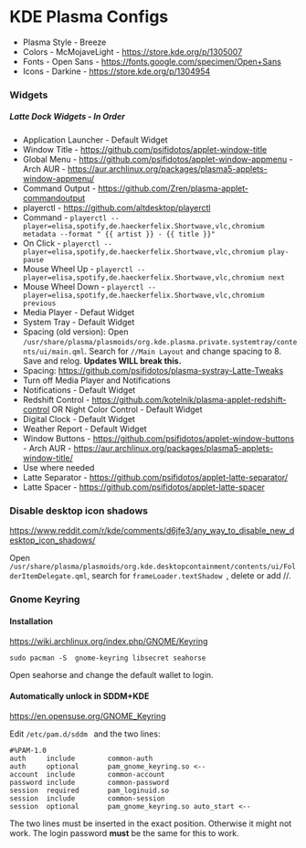 # KDE Plasma Configs

- Plasma Style - Breeze
- Colors - McMojaveLight - https://store.kde.org/p/1305007
- Fonts - Open Sans - https://fonts.google.com/specimen/Open+Sans
- Icons - Darkine - https://store.kde.org/p/1304954

### Widgets
##### Latte Dock Widgets - In Order
- Application Launcher - Default Widget
- Window Title - https://github.com/psifidotos/applet-window-title
- Global Menu - https://github.com/psifidotos/applet-window-appmenu - Arch AUR - https://aur.archlinux.org/packages/plasma5-applets-window-appmenu/
- Command Output - https://github.com/Zren/plasma-applet-commandoutput 
- playerctl - https://github.com/altdesktop/playerctl
- Command - `playerctl --player=elisa,spotify,de.haeckerfelix.Shortwave,vlc,chromium metadata --format " {{ artist }} - {{ title }}"`
- On Click - `playerctl --player=elisa,spotify,de.haeckerfelix.Shortwave,vlc,chromium play-pause`
- Mouse Wheel Up - `playerctl --player=elisa,spotify,de.haeckerfelix.Shortwave,vlc,chromium next`
- Mouse Wheel Down - `playerctl --player=elisa,spotify,de.haeckerfelix.Shortwave,vlc,chromium previous`
- Media Player - Defaut Widget
- System Tray - Default Widget
- Spacing (old version): Open `/usr/share/plasma/plasmoids/org.kde.plasma.private.systemtray/contents/ui/main.qml`. Search for `//Main Layout` and change spacing to 8. Save and relog. **Updates WILL break this.**
- Spacing: https://github.com/psifidotos/plasma-systray-Latte-Tweaks
- Turn off Media Player and Notifications
- Notifications - Default Widget
- Redshift Control - https://github.com/kotelnik/plasma-applet-redshift-control OR Night Color Control - Default Widget
- Digital Clock - Default Widget
- Weather Report - Default Widget
- Window Buttons - https://github.com/psifidotos/applet-window-buttons - Arch AUR - https://aur.archlinux.org/packages/plasma5-applets-window-title/
- Use where needed
- Latte Separator - https://github.com/psifidotos/applet-latte-separator/
- Latte Spacer - https://github.com/psifidotos/applet-latte-spacer

###  Disable desktop icon shadows
https://www.reddit.com/r/kde/comments/d6jfe3/any_way_to_disable_new_desktop_icon_shadows/

Open `/usr/share/plasma/plasmoids/org.kde.desktopcontainment/contents/ui/FolderItemDelegate.qml`, search for `frameLoader.textShadow `, delete or add //.

### Gnome Keyring
#### Installation
https://wiki.archlinux.org/index.php/GNOME/Keyring

`sudo pacman -S  gnome-keyring libsecret seahorse`

Open seahorse and change the default wallet to login.

#### Automatically unlock in SDDM+KDE
https://en.opensuse.org/GNOME_Keyring

Edit `/etc/pam.d/sddm ` and the two lines:

```
#%PAM-1.0
auth     include        common-auth
auth     optional       pam_gnome_keyring.so <--
account  include        common-account
password include        common-password
session  required       pam_loginuid.so
session  include        common-session
session  optional       pam_gnome_keyring.so auto_start <--
```
The two lines must be inserted in the exact position. Otherwise it might not work.
The login password **must** be the same for this to work.

    
